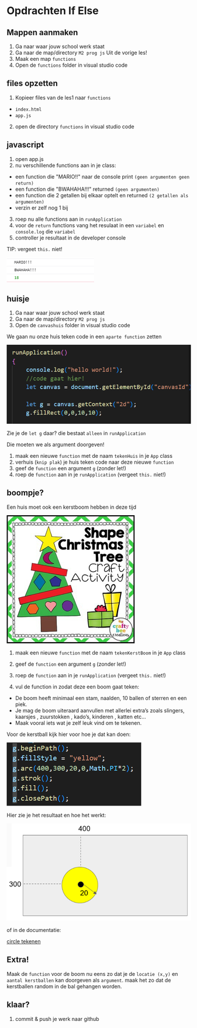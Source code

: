 # Opdrachten If Else

## Mappen aanmaken

1. Ga naar waar jouw school werk staat
2. Ga naar de map/directory `M2 prog js`
Uit de vorige les!
3. Maak een map `functions`
4. Open de `functions` folder in visual studio code


## files opzetten

1. Kopieer files van de les1 naar 
 `functions`

 * `index.html`
 * `app.js`

2. open de directory `functions` in visual studio code

## javascript 

1. open app.js
2. nu verschillende functions aan in je class:

* een function die "MARIO!!" naar de console print `(geen argumenten geen return)`
* een function die "BWAHAHA!!!" returned `(geen argumenten)`
* een function die 2 getallen bij elkaar optelt en returned `(2 getallen als argumenten)`
* verzin er zelf nog 1 bij

3. roep nu alle functions aan in `runApplication`
4. voor de `return` functions vang het resulaat in een `variabel` en `console.log` die `variabel`
5. controller je resultaat in de developer console

TIP: vergeet `this.` niet!


![](img/func/funcresult.PNG)


## huisje

1. Ga naar waar jouw school werk staat
2. Ga naar de map/directory `M2 prog js`
3. Open de `canvashuis` folder in visual studio code

We gaan nu onze huis teken code in een `aparte function` zetten

![](img/func/canvasg.PNG)

Zie je de `let g` daar? die bestaat `alleen` in `runApplication`

Die moeten we als argument doorgeven!

1. maak een nieuwe `function` met de naam `tekenHuis` in je `App` class
2. verhuis (`knip plak`) je huis teken code naar deze nieuwe `function`
3. geef de `function` een argument `g` (zonder let!)
4. roep de `function` aan in je `runApplication` (vergeet `this.` niet!)


## boompje?

Een huis moet ook een kerstboom hebben in deze tijd

![](img/func/xmastree.jpg)

1. maak een nieuwe `function` met de naam `tekenKerstBoom` in je `App` class
2. geef de `function` een argument `g` (zonder let!)
3. roep de `function` aan in je `runApplication` (vergeet `this.` niet!)

4. vul de function in zodat deze een boom gaat teken:

* De boom heeft minimaal een stam, naalden, 10 ballen of sterren en een piek.
* Je mag de boom uiteraard aanvullen met allerlei extra’s zoals slingers, kaarsjes , zuurstokken , kado’s, kinderen , katten etc…
* Maak vooral iets wat je zelf leuk vind om te tekenen.


Voor de kerstball kijk hier voor hoe je dat kan doen:

![](img/func/drawcirclecode.PNG)

Hier zie je het resultaat en hoe het werkt:

![](img/func/drawcircle.PNG)

of in de documentatie:

[circle tekenen](https://www.w3schools.com/html/html5_canvas.asp)


## Extra!

Maak de `function` voor de boom nu eens zo dat je de `locatie (x,y)` en `aantal kerstballen` kan doorgeven als `argument`. maak het zo dat de kerstballen random in de bal gehangen worden. 

## klaar?


1. commit & push je werk naar github

